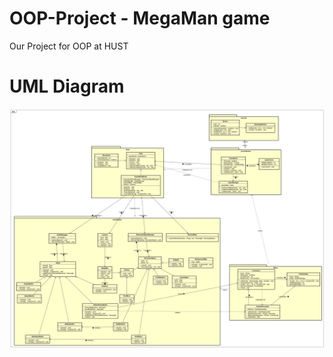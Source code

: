 # OOP-Project - MegaMan game
Our Project for OOP at HUST
# UML Diagram
![UML Diagram](./ClassDiagram1.png)
